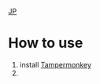 [JP](https://github.com/monax-owo/xtimer/blob/main/README-ja.md)
# How to use
1. install [Tampermonkey](https://www.tampermonkey.net)
1. 
